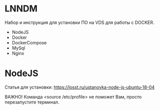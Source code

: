# LNNDM
Набор и инструкция для установки ПО на VDS для работы с DOCKER.

- NodeJS
- Docker
- DockerCompose
- MySql
- Nginx
# NodeJS
Статья для установки: https://losst.ru/ustanovka-node-js-ubuntu-18-04

ВАЖНО! Команда <source /etc/profile> не поможет Вам, просто перезапустите терминал.
